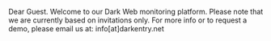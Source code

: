 Dear Guest. Welcome to our Dark Web monitoring platform. Please note that we are currently based on invitations only. For more info or to request a demo, please email us at: info[at]darkentry.net
